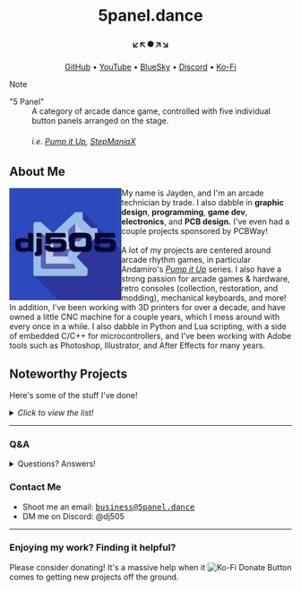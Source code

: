 <h1 align="center">5panel.dance</h1>
<h3 align="center">↙️↖️⏺️↗️↘️</h3>
<p align="center"><a href="https://github.com/dj505">GitHub</a> • <a href="https://youtube.com/dj505itg">YouTube</a> • <a href="https://bsky.app/profile/5panel.dance">BlueSky</a> • <a href="https://discord.com/invite/ctMByBy">Discord</a> • <a href="https://ko-fi.com/dj505piu">Ko-Fi</a></p>

> [!NOTE]
> <dl><dt>"5 Panel"</dt><dd>A category of arcade dance game, controlled with five individual button panels arranged on the stage.<h6><em>i.e. <a href="https://en.wikipedia.org/wiki/Pump_It_Up_(video_game_series)">Pump it Up</a>, <a href="https://en.wikipedia.org/wiki/StepManiaX">StepManiaX</a></em></h6></dd></dl>

## About Me
<img src="/assets/logo.jpg" align="left" width="200px"/>
My name is Jayden, and I'm an arcade technician by trade. I also dabble in <strong>graphic design</strong>, <strong>programming</strong>, <strong>game dev</strong>, <strong>electronics</strong>, and <strong>PCB design.</strong> I've even had a couple projects sponsored by PCBWay!
<br><br>
A lot of my projects are centered around arcade rhythm games, in particular Andamiro's <em><a href="https://en.wikipedia.org/wiki/Pump_It_Up_(video_game_series)">Pump it Up</a></em> series. I also have a strong passion for arcade games & hardware, retro consoles (collection, restoration, and modding), mechanical keyboards, and more! In addition, I've been working with 3D printers for over a decade, and have owned a little CNC machine for a couple years, which I mess around with every once in a while. I also dabble in Python and Lua scripting, with a side of embedded C/C++ for microcontrollers, and I've been working with Adobe tools such as Photoshop, Illustrator, and After Effects for many years.  
<br clear="left"/>

## Noteworthy Projects
Here's some of the stuff I've done!
<details>
  <summary><em>Click to view the list!</em></summary>

- <a href="https://github.com/dj505/Infinitesimal">Infinitesimal</a>: a theme for the Project OutFox rhythm game engine, written in Lua, to closely simulate <em>Pump it Up</em> gameplay. 4+ years in the making. Graphics & overall design by yours truly!
- <a href="https://github.com/dj505/PicoLX">PicoLX</a>: an RP2040-based keyboard-style custom controller for <em>Pump it Up</em>-style rhythm games!
- <a href="https://github.com/dj505/TechnoPico">TechnoPico</a>: an even more advanced 18-button keyboard-style controller for any arcade-style dance game, based on the RP2354!
- <a href="https://github.com/dj505/BusinessCard">Business Card</a>: a functional PCB business card, containing a 4x4 key matrix, compatible with QMK. This might even be what brought you here! :eyes:
- <a href="https://github.com/dj505/Pad-Light-Kit">Overkill Pad Light Kit</a>: a custom, animated lighting board for almost any arcade dance pad, powered by the RP2040, with a 5x5 matrix of WS2812B LEDs. Can communicate with other panels over RS485!
- <a href="https://github.com/dj505/low-key-amuse">Low-Key-Amuse</a>: a custom capacitive touch e-amusement keypad based on the MPR121, built for <em>Dance Dance Revolution</em> machines but compatible with most Bemani machines! Made in collaboration with <a href="https://planetclue.com">planet clue</a>!
- <a href="https://github.com/dj505/Clipboard">Clipboard</a>: a tiny macropad with a built-in OLED screen based on the Pimoroni Tiny2040, made to make copy/pasting faster and easier!
- <a href="https://github.com/dj505/ArrowTracker">ArrowTracker</a>: a website built on Python/Flask, built to learn a bit of webe development. Made to track <em>Pump it Up</em> scores and progression!

</details>

---

### Q&A
<details>
  <summary>Questions? Answers!</summary>

- <strong>Q:</strong> Where are you from?
  - <strong>A:</strong> Canada!
- <strong>Q:</strong> Is it really that cold there?
  - <strong>A:</strong> Sometimes! Winters can be nasty. Summers are warmer than most people think.
- <strong>Q:</strong> How long have you been playing dance games?
  - <strong>A:</strong> Since at least 2016! It might be even earlier, but it's hard to say.
- <strong>Q:</strong> What do you use to design your PCBs?
  - <strong>A:</strong> <a href="https://www.kicad.org/">KiCAD!</a> It's free and open source, and as intimidating as it looks, it's very easy to learn.
- <strong>Q:</strong> What resources do you recommend for learning?
  - <strong>A:</strong> I started with <a href="https://wiki.ai03.com/books/pcb-design">ai03's design guide</a>! It's made with mechanical keyboard in mind, but it takes you through all the fundamentals for just about any project.
- <strong>Q:</strong> Do you sell your projects?
  - <strong>A:</strong> Generally yes, but in small quantities! I only really do small batches since it's all I can afford. Please feel free to reach out if you're interested!
  
</details>

### Contact Me
- Shoot me an email: <kbd><a href="mailto:business@5panel.dance">business@5panel.dance</a></kbd>
- DM me on Discord: @dj505

---

### Enjoying my work? Finding it helpful?
<a href="https://ko-fi.com/Y8Y8106HR"><img alt="Ko-Fi Donate Button" src="https://ko-fi.com/img/githubbutton_sm.svg" align="right"></a>
Please consider donating! It's a massive help when it comes to getting new projects off the ground.

